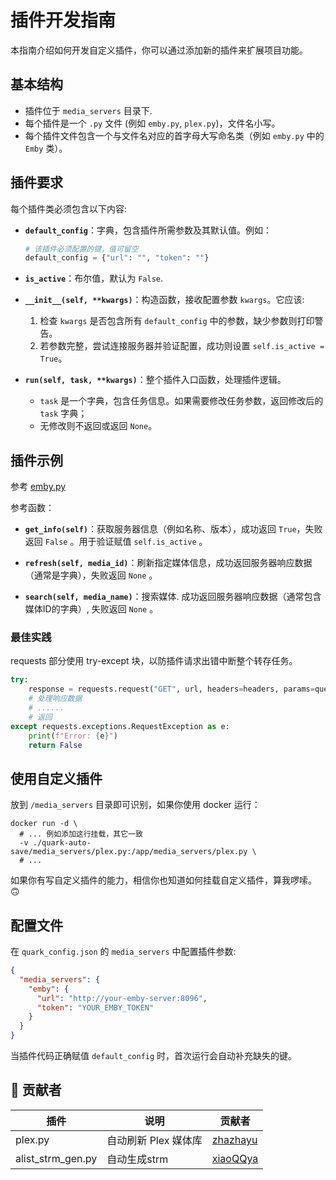 # 插件开发指南

本指南介绍如何开发自定义插件，你可以通过添加新的插件来扩展项目功能。

## 基本结构

* 插件位于 `media_servers` 目录下.
* 每个插件是一个 `.py` 文件 (例如 `emby.py`, `plex.py`)，文件名小写。
* 每个插件文件包含一个与文件名对应的首字母大写命名类（例如 `emby.py` 中的 `Emby` 类）。

## 插件要求

每个插件类必须包含以下内容:

* **`default_config`**：字典，包含插件所需参数及其默认值。例如：

  ```python
  # 该插件必须配置的键，值可留空
  default_config = {"url": "", "token": ""}
  ```

* **`is_active`**：布尔值，默认为 `False`.

* **`__init__(self, **kwargs)`**：构造函数，接收配置参数 `kwargs`。它应该:
  1. 检查 `kwargs` 是否包含所有 `default_config` 中的参数，缺少参数则打印警告。
  2. 若参数完整，尝试连接服务器并验证配置，成功则设置 `self.is_active = True`。

* **`run(self, task, **kwargs)`**：整个插件入口函数，处理插件逻辑。
  * `task` 是一个字典，包含任务信息。如果需要修改任务参数，返回修改后的 `task` 字典；
  * 无修改则不返回或返回 `None`。

## 插件示例

参考 [emby.py](emby.py)

参考函数：

* **`get_info(self)`**：获取服务器信息（例如名称、版本），成功返回 `True`，失败返回 `False` 。用于验证赋值 `self.is_active` 。

* **`refresh(self, media_id)`**：刷新指定媒体信息，成功返回服务器响应数据（通常是字典），失败返回 `None` 。

* **`search(self, media_name)`**：搜索媒体. 成功返回服务器响应数据（通常包含媒体ID的字典）, 失败返回 `None` 。

### 最佳实践

requests 部分使用 try-except 块，以防插件请求出错中断整个转存任务。

```python
try:
    response = requests.request("GET", url, headers=headers, params=querystring)
    # 处理响应数据
    # ......
    # 返回
except requests.exceptions.RequestException as e:
    print(f"Error: {e}")
    return False
```

## 使用自定义插件

放到 `/media_servers` 目录即可识别，如果你使用 docker 运行：

```shell
docker run -d \
  # ... 例如添加这行挂载，其它一致
  -v ./quark-auto-save/media_servers/plex.py:/app/media_servers/plex.py \
  # ...
```

如果你有写自定义插件的能力，相信你也知道如何挂载自定义插件，算我啰嗦。🙃

## 配置文件

在 `quark_config.json` 的 `media_servers` 中配置插件参数:

```json
{
  "media_servers": {
    "emby": {
      "url": "http://your-emby-server:8096",
      "token": "YOUR_EMBY_TOKEN"
    }
  }
}
```

当插件代码正确赋值 `default_config` 时，首次运行会自动补充缺失的键。

## 🤝 贡献者

| 插件    | 说明                 | 贡献者                                  |
| ------- | -------------------- | --------------------------------------- |
| plex.py | 自动刷新 Plex 媒体库 | [zhazhayu](https://github.com/zhazhayu) |
| alist_strm_gen.py | 自动生成strm | [xiaoQQya](https://github.com/xiaoQQya) |